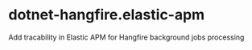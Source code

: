 # dotnet-hangfire.elastic-apm
Add tracability in Elastic APM for Hangfire background jobs processing
